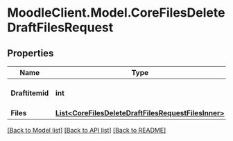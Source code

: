 # MoodleClient.Model.CoreFilesDeleteDraftFilesRequest

## Properties

Name | Type | Description | Notes
------------ | ------------- | ------------- | -------------
**Draftitemid** | **int** | Item id of the draft file area | [default to null]
**Files** | [**List&lt;CoreFilesDeleteDraftFilesRequestFilesInner&gt;**](CoreFilesDeleteDraftFilesRequestFilesInner.md) |  | 

[[Back to Model list]](../README.md#documentation-for-models) [[Back to API list]](../README.md#documentation-for-api-endpoints) [[Back to README]](../README.md)

